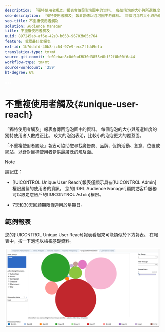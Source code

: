 ```yaml
---
description: 「獨特使用者觸及」報表會傳回泡泡圖中的資料。 每個泡泡的大小與所選維度的獨特使用者人數成正比。 較大的泡泡表明，比較小的泡泡更大的覆蓋面。 「不重複使用者觸及」報表可協助您尋找廣告商、品牌、促銷活動、創意、位置或網站，以針對目標使用者提供最廣泛的觸及面。
seo-description: 「獨特使用者觸及」報表會傳回泡泡圖中的資料。 每個泡泡的大小與所選維度的獨特使用者人數成正比。 較大的泡泡表明，比較小的泡泡更大的覆蓋面。 「不重複使用者觸及」報表可協助您尋找廣告商、品牌、促銷活動、創意、位置或網站，以針對目標使用者提供最廣泛的觸及面。
seo-title: 不重複使用者觸及
solution: Audience Manager
title: 不重複使用者觸及
uuid: 897245ab-af6e-42a0-b653-96703b65c764
feature: 受眾最佳化報表
exl-id: 1b7ddafd-40b8-4c64-97e9-ecc7ffdd9efa
translation-type: tm+mt
source-git-commit: fe01ebac8c0d0ad3630d3853e0bf32f0b00f6a44
workflow-type: tm+mt
source-wordcount: '259'
ht-degree: 6%

---
```


# 不重複使用者觸及{#unique-user-reach}

「獨特使用者觸及」報表會傳回泡泡圖中的資料。 每個泡泡的大小與所選維度的獨特使用者人數成正比。 較大的泡泡表明，比較小的泡泡更大的覆蓋面。

「不重複使用者觸及」報表可協助您尋找廣告商、品牌、促銷活動、創意、位置或網站，以針對目標使用者提供最廣泛的觸及面。

>[!NOTE]
>
>請記住：
>
>* [!UICONTROL Unique User Reach]報表僅顯示具有[!UICONTROL Admin]權限層級的使用者的資訊。 您的[!DNL Audience Manager]顧問或客戶服務可以設定您帳戶的[!UICONTROL Admin]權限。
   >
   >
* 7天和30天回顧期限僅適用於星期日。


## 範例報表

您的[!UICONTROL Unique User Reach]報表看起來可能類似於下方報表。 在報表中，按一下泡泡以檢視基礎資料。

![](assets/unique-user-reach.png)
